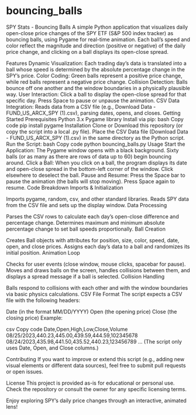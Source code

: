 # bouncing_balls
SPY Stats - Bouncing Balls
A simple Python application that visualizes daily open-close price changes of the SPY ETF (S&P 500 index tracker) as bouncing balls, using Pygame for real-time animation. Each ball’s speed and color reflect the magnitude and direction (positive or negative) of the daily price change, and clicking on a ball displays its open-close spread.

Features
Dynamic Visualization:
Each trading day’s data is translated into a ball whose speed is determined by the absolute percentage change in the SPY’s price.
Color Coding:
Green balls represent a positive price change, while red balls represent a negative price change.
Collision Detection:
Balls bounce off one another and the window boundaries in a physically plausible way.
User Interaction:
Click a ball to display the open-close spread for that specific day.
Press Space to pause or unpause the animation.
CSV Data Integration:
Reads data from a CSV file (e.g., Download Data - FUND_US_ARCX_SPY (1).csv), parsing dates, opens, and closes.
Getting Started
Prerequisites
Python 3.x
Pygame library
Install via pip:
bash
Copy code
pip install pygame
Installation
Clone or Download this repository (or copy the script into a local .py file).
Place the CSV Data file (Download Data - FUND_US_ARCX_SPY (1).csv) in the same directory as the Python script.
Run the Script:
bash
Copy code
python bouncing_balls.py
Usage
Start the Application:
The Pygame window opens with a black background. Sixty balls (or as many as there are rows of data up to 60) begin bouncing around.
Click a Ball:
When you click on a ball, the program displays its date and open-close spread in the bottom-left corner of the window.
Click elsewhere to deselect the ball.
Pause and Resume:
Press the Space bar to pause the animation (the balls will stop moving).
Press Space again to resume.
Code Breakdown
Imports & Initialization

Imports pygame, random, csv, and other standard libraries.
Reads SPY data from the CSV file and sets up the display window.
Data Processing

Parses the CSV rows to calculate each day’s open-close difference and percentage change.
Determines maximum and minimum absolute percentage change to set ball speeds proportionally.
Ball Creation

Creates Ball objects with attributes for position, size, color, speed, date, open, and close prices.
Assigns each day’s data to a ball and randomizes its initial position.
Animation Loop

Checks for user events (close window, mouse clicks, spacebar for pause).
Moves and draws balls on the screen, handles collisions between them, and displays a spread message if a ball is selected.
Collision Handling

Balls respond to collisions with each other and with the window boundaries via basic physics calculations.
CSV File Format
The script expects a CSV file with the following headers:

Date (in the format MM/DD/YYYY)
Open (the opening price)
Close (the closing price)
Example:

csv
Copy code
Date,Open,High,Low,Close,Volume
08/25/2023,440.23,445.00,439.59,444.59,102345678
08/24/2023,435.98,441.50,435.52,440.23,123456789
...
(The script only uses Date, Open, and Close columns.)

Contributing
If you want to improve or extend this script (e.g., adding new visual elements or different data sources), feel free to submit pull requests or open issues.

License
This project is provided as-is for educational or personal use. Check the repository or consult the owner for any specific licensing terms.

Enjoy exploring SPY’s daily price changes through an interactive, animated lens!